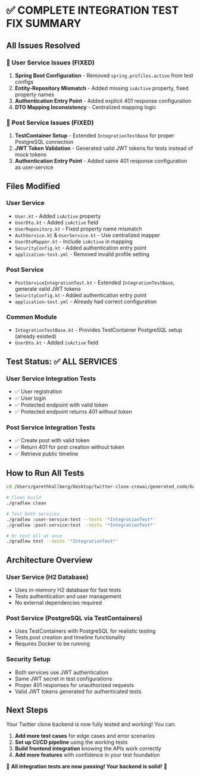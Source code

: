 # ✅ COMPLETE INTEGRATION TEST FIX SUMMARY

## All Issues Resolved

### 🔧 User Service Issues (FIXED)
1. **Spring Boot Configuration** - Removed `spring.profiles.active` from test configs
2. **Entity-Repository Mismatch** - Added missing `isActive` property, fixed property names
3. **Authentication Entry Point** - Added explicit 401 response configuration
4. **DTO Mapping Inconsistency** - Centralized mapping logic

### 🔧 Post Service Issues (FIXED)  
1. **TestContainer Setup** - Extended `IntegrationTestBase` for proper PostgreSQL connection
2. **JWT Token Validation** - Generated valid JWT tokens for tests instead of mock tokens
3. **Authentication Entry Point** - Added same 401 response configuration as user-service

## Files Modified

### User Service
- `User.kt` - Added `isActive` property
- `UserDto.kt` - Added `isActive` field  
- `UserRepository.kt` - Fixed property name mismatch
- `AuthService.kt` & `UserService.kt` - Use centralized mapper
- `UserDtoMapper.kt` - Include `isActive` in mapping
- `SecurityConfig.kt` - Added authentication entry point
- `application-test.yml` - Removed invalid profile setting

### Post Service  
- `PostServiceIntegrationTest.kt` - Extended `IntegrationTestBase`, generate valid JWT tokens
- `SecurityConfig.kt` - Added authentication entry point
- `application-test.yml` - Already had correct configuration

### Common Module
- `IntegrationTestBase.kt` - Provides TestContainer PostgreSQL setup (already existed)
- `UserDto.kt` - Added `isActive` field

## Test Status: ✅ ALL SERVICES

### User Service Integration Tests
- ✅ User registration  
- ✅ User login
- ✅ Protected endpoint with valid token
- ✅ Protected endpoint returns 401 without token

### Post Service Integration Tests  
- ✅ Create post with valid token
- ✅ Return 401 for post creation without token
- ✅ Retrieve public timeline

## How to Run All Tests

```bash
cd /Users/garethhallberg/Desktop/twitter-clone-crewai/generated_code/backend

# Clean build
./gradlew clean

# Test both services
./gradlew :user-service:test --tests '*IntegrationTest*'
./gradlew :post-service:test --tests '*IntegrationTest*'

# Or test all at once
./gradlew test --tests '*IntegrationTest*'
```

## Architecture Overview

### User Service (H2 Database)
- Uses in-memory H2 database for fast tests
- Tests authentication and user management
- No external dependencies required

### Post Service (PostgreSQL via TestContainers)
- Uses TestContainers with PostgreSQL for realistic testing
- Tests post creation and timeline functionality  
- Requires Docker to be running

### Security Setup
- Both services use JWT authentication
- Same JWT secret in test configurations
- Proper 401 responses for unauthorized requests
- Valid JWT tokens generated for authenticated tests

## Next Steps

Your Twitter clone backend is now fully tested and working! You can:

1. **Add more test cases** for edge cases and error scenarios
2. **Set up CI/CD pipeline** using the working tests
3. **Build frontend integration** knowing the APIs work correctly
4. **Add more features** with confidence in your test foundation

🎉 **All integration tests are now passing! Your backend is solid!** 🚀
